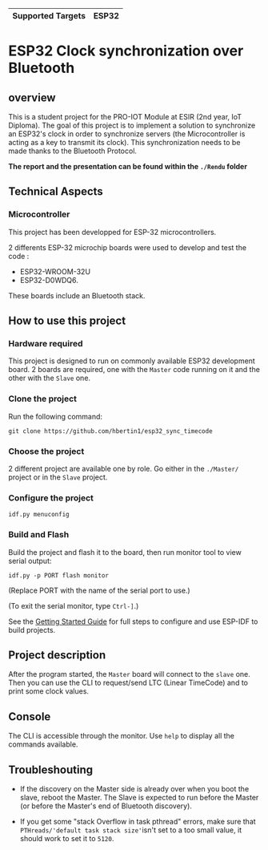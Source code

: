 | Supported Targets | ESP32 |
| ----------------- | ----- |

# ESP32 Clock synchronization over Bluetooth

## overview
This is a student project for the PRO-IOT Module at ESIR (2nd year, IoT Diploma).
The goal of this project is to implement a solution to synchronize an ESP32's clock in order to synchronize servers (the Microcontroller is acting as a key to transmit its clock). This synchronization needs to be made thanks to the Bluetooth Protocol.

**The report and the presentation can be found within the `./Rendu` folder**

## Technical Aspects
### Microcontroller
This project has been developped for ESP-32 microcontrollers. 

2 differents ESP-32 microchip boards were used to develop and test the code : 
- ESP32-WROOM-32U 
- ESP32-D0WDQ6.

These boards include an Bluetooth stack.

## How to use this project
### Hardware required
This project is designed to run on commonly available ESP32 development board. 2 boards are required, one with the `Master` code running on it and the other with the `Slave` one.
### Clone the project
Run the following command:
```
git clone https://github.com/hbertin1/esp32_sync_timecode
```
### Choose the project
2 different project are available one by role. Go either in the `./Master/` project or in the `Slave` project.
### Configure the project
```
idf.py menuconfig
```

### Build and Flash

Build the project and flash it to the board, then run monitor tool to view serial output:

```
idf.py -p PORT flash monitor
```

(Replace PORT with the name of the serial port to use.)

(To exit the serial monitor, type ``Ctrl-]``.)

See the [Getting Started Guide](https://docs.espressif.com/projects/esp-idf/en/latest/get-started/index.html) for full steps to configure and use ESP-IDF to build projects.

## Project description
After the program started, the `Master` board will connect to the `slave` one. Then you can use the CLI to request/send LTC (Linear TimeCode) and to print some clock values.

## Console
The CLI is accessible through the monitor. Use `help` to display all the commands available.

## Troubleshouting

- If the discovery on the Master side is already over when you boot the slave, reboot the Master. The Slave is expected to run before the Master (or before the Master's end of Bluetooth discovery).

- If you get some "stack Overflow in task pthread" errors, make sure that `PTHreads/'default task stack size'`isn't set to a too small value, it should work to set it to `5120`.
